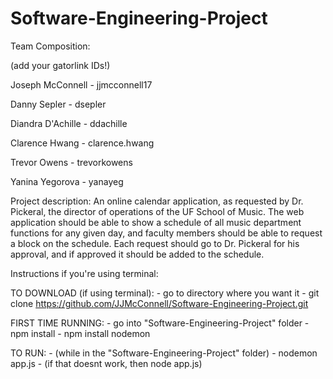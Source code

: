 Software-Engineering-Project
============================
Team Composition:

(add your gatorlink IDs!)

<p>Joseph McConnell - jjmcconnell17</p>
<p>Danny Sepler - dsepler</p>
<p>Diandra D'Achille - ddachille</p>
<p>Clarence Hwang - clarence.hwang</p>
<p>Trevor Owens - trevorkowens</p>
<p>Yanina Yegorova - yanayeg</p>

Project description: 
An online calendar application, as requested by Dr. Pickeral, the director of operations of the UF School of Music. The web application should be able to show a schedule of all music department functions for any given day, and faculty members should be able to request a block on the schedule. Each request should go to Dr. Pickeral for his approval, and if approved it should be added to the schedule.


Instructions if you're using terminal:

TO DOWNLOAD (if using terminal):
	- go to directory where you want it
	- git clone https://github.com/JJMcConnell/Software-Engineering-Project.git

FIRST TIME RUNNING:
	- go into "Software-Engineering-Project" folder
	- npm install
	- npm install nodemon

TO RUN:
	- (while in the "Software-Engineering-Project" folder)
	- nodemon app.js
	- (if that doesnt work, then node app.js)
